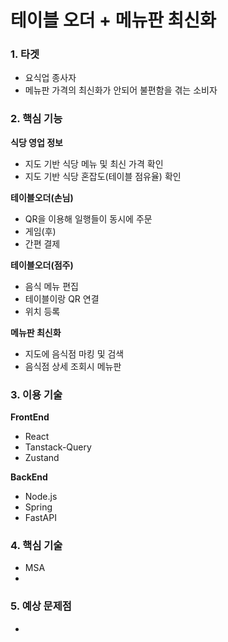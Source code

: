 # 테이블 오더 + 메뉴판 최신화

### 1. 타겟

- 요식업 종사자
- 메뉴판 가격의 최신화가 안되어 불편함을 겪는 소비자

### 2. 핵심 기능

**식당 영업 정보**

- 지도 기반 식당 메뉴 및 최신 가격 확인
- 지도 기반 식당 혼잡도(테이블 점유율) 확인

**테이블오더(손님)**

- QR을 이용해 일행들이 동시에 주문
- 게임(후)
- 간편 결제

**테이블오더(점주)**

- 음식 메뉴 편집
- 테이블이랑 QR 연결
- 위치 등록

**메뉴판 최신화**

- 지도에 음식점 마킹 및 검색
- 음식점 상세 조회시 메뉴판

### 3. 이용 기술

**FrontEnd**

- React
- Tanstack-Query
- Zustand

**BackEnd**

- Node.js
- Spring
- FastAPI

### 4. 핵심 기술

- MSA
-

### 5. 예상 문제점

-
